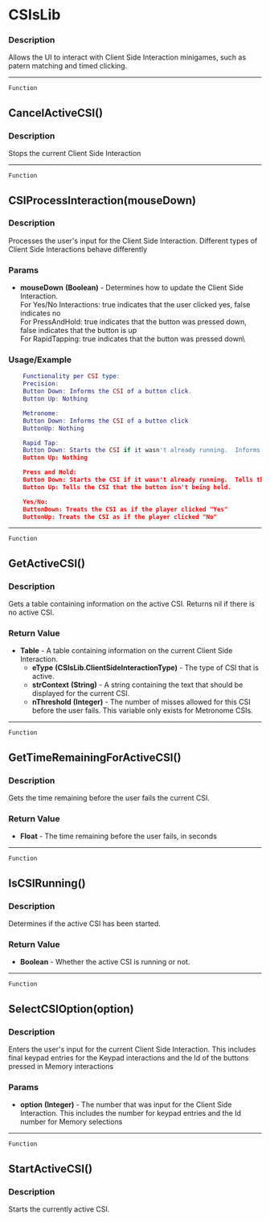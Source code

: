 CSIsLib
=======

### Description

Allows the UI to interact with Client Side Interaction minigames, such
as patern matching and timed clicking.

------------------------------------------------------------------------

`Function`

CancelActiveCSI()
-----------------

### Description

Stops the current Client Side Interaction

------------------------------------------------------------------------

`Function`

CSIProcessInteraction(mouseDown)
--------------------------------

### Description

Processes the user's input for the Client Side Interaction. Different
types of Client Side Interactions behave differently

### Params

-   **mouseDown** **(Boolean)** - Determines how to update the Client
    Side Interaction.\
    For Yes/No Interactions: true indicates that the user clicked yes,
    false indicates no\
    For PressAndHold: true indicates that the button was pressed down,
    false indicates that the button is up\
    For RapidTapping: true indicates that the button was pressed down\

### Usage/Example

```lua
    Functionality per CSI type:
    Precision: 
    Button Down: Informs the CSI of a button click.
    Button Up: Nothing

    Metronome: 
    Button Down: Informs the CSI of a button click
    ButtonUp: Nothing

    Rapid Tap:
    Button Down: Starts the CSI if it wasn't already running.  Informs the CSI of a button click.
    Button Up: Nothing

    Press and Hold: 
    Button Down: Starts the CSI if it wasn't already running.  Tells the CSI that the button is being held.
    Button Up: Tells the CSI that the button isn't being held.

    Yes/No: 
    ButtonDown: Treats the CSI as if the player clicked "Yes"
    ButtonUp: Treats the CSI as if the player clicked "No"
```

------------------------------------------------------------------------

`Function`

GetActiveCSI()
--------------

### Description

Gets a table containing information on the active CSI. Returns nil if
there is no active CSI.

### Return Value

-   **Table** - A table containing information on the current Client
    Side Interaction.
    -   **eType** **(CSIsLib.ClientSideInteractionType)** - The type of
        CSI that is active.
    -   **strContext** **(String)** - A string containing the text that
        should be displayed for the current CSI.
    -   **nThreshold** **(Integer)** - The number of misses allowed for
        this CSI before the user fails. This variable only exists for
        Metronome CSIs.

------------------------------------------------------------------------

`Function`

GetTimeRemainingForActiveCSI()
------------------------------

### Description

Gets the time remaining before the user fails the current CSI.

### Return Value

-   **Float** - The time remaining before the user fails, in seconds

------------------------------------------------------------------------

`Function`

IsCSIRunning()
--------------

### Description

Determines if the active CSI has been started.

### Return Value

-   **Boolean** - Whether the active CSI is running or not.

------------------------------------------------------------------------

`Function`

SelectCSIOption(option)
-----------------------

### Description

Enters the user's input for the current Client Side Interaction. This
includes final keypad entries for the Keypad interactions and the Id of
the buttons pressed in Memory interactions

### Params

-   **option** **(Integer)** - The number that was input for the Client
    Side Interaction. This includes the number for keypad entries and
    the Id number for Memory selections

------------------------------------------------------------------------

`Function`

StartActiveCSI()
----------------

### Description

Starts the currently active CSI.
